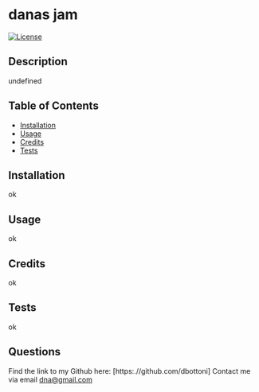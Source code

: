 
  # danas jam
  [![License](https://img.shields.io/badge/license-MIT-green.svg)](https://spdx.org/licenses/MIT.html)

  ## Description
  undefined

  ## Table of Contents

  * [Installation](#installation)
  * [Usage](#usage)
  * [Credits](#credits)
  * [Tests](#tests)
  

  ## Installation
  ok

  ## Usage
  ok

  ## Credits
  ok

  ## Tests
  ok

  ## Questions
  Find the link to my Github here: [https:.//github.com/dbottoni]
  Contact me via email dna@gmail.com






